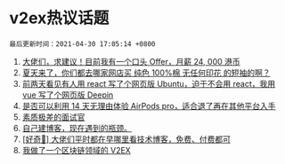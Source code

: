 # v2ex热议话题

`最后更新时间：2021-04-30 17:05:14 +0800`

1. [大佬们，求建议！目前我有一个口头 Offer，月薪 24, 000 港币](https://www.v2ex.com/t/774193)
1. [夏天来了，你们都去哪家网店买 纯色 100%棉 无任何印花 的短袖的啊？](https://www.v2ex.com/t/774217)
1. [前两天看见有人用 react 写了个网页版 Ubuntu，迫于不会用 react，我用 vue 写了个网页版 Deepin](https://www.v2ex.com/t/774285)
1. [是否可以利用 14 天无理由体验 AirPods pro，适合退了再在其他平台入手](https://www.v2ex.com/t/774244)
1. [素质极差的面试官](https://www.v2ex.com/t/774254)
1. [自己建博客，现在遇到的瓶颈。](https://www.v2ex.com/t/774197)
1. [[好奇🤔️] 大佬们平时都在早哪里看技术博客，免费、付费都可](https://www.v2ex.com/t/774306)
1. [我做了一个区块链领域的 V2EX](https://www.v2ex.com/t/774318)


